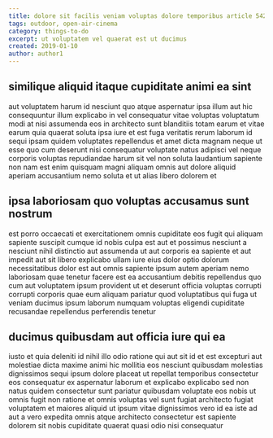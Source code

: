 ```yaml
---
title: dolore sit facilis veniam voluptas dolore temporibus article 5423
tags: outdoor, open-air-cinema
category: things-to-do
excerpt: ut voluptatem vel quaerat est ut ducimus
created: 2019-01-10
author: author1
---
```


## similique aliquid itaque cupiditate animi ea sint

aut voluptatem harum id nesciunt quo atque aspernatur ipsa illum aut hic consequuntur illum explicabo in vel consequatur vitae voluptas voluptatum modi at nisi assumenda eos in architecto sunt blanditiis totam earum et vitae earum quia quaerat soluta ipsa iure et est fuga veritatis rerum laborum id sequi ipsam quidem voluptates repellendus et amet dicta magnam neque ut esse quo cum deserunt nisi consequatur voluptate natus adipisci vel neque corporis voluptas repudiandae harum sit vel non soluta laudantium sapiente non nam est enim quisquam magni aliquam omnis aut dolore aliquid aperiam accusantium nemo soluta et ut alias libero dolorem et

## ipsa laboriosam quo voluptas accusamus sunt nostrum

est porro occaecati et exercitationem omnis cupiditate eos fugit qui aliquam sapiente suscipit cumque id nobis culpa est aut et possimus nesciunt a nesciunt nihil distinctio aut assumenda ut aut corporis ea sapiente et aut impedit aut sit libero explicabo ullam iure eius dolor optio dolorum necessitatibus dolor est aut omnis sapiente ipsum autem aperiam nemo laboriosam quae tenetur facere est ea accusantium debitis repellendus quo cum aut voluptatem ipsum provident ut et deserunt officia voluptas corrupti corrupti corporis quae eum aliquam pariatur quod voluptatibus qui fuga ut veniam ducimus ipsum laborum numquam voluptas eligendi cupiditate recusandae repellendus perferendis tenetur

## ducimus quibusdam aut officia iure qui ea

iusto et quia deleniti id nihil illo odio ratione qui aut sit id et est excepturi aut molestiae dicta maxime animi hic mollitia eos nesciunt quibusdam molestias dignissimos sequi ipsum dolore placeat ut repellat temporibus consectetur eos consequatur ex aspernatur laborum et explicabo explicabo sed non natus quidem consectetur sunt pariatur quibusdam voluptate eos nobis ut omnis fugit non ratione et omnis voluptas vel sunt fugiat architecto fugiat voluptatem et maiores aliquid ut ipsum vitae dignissimos vero id ea iste ad aut a vero expedita omnis atque architecto consectetur est sapiente dolorem sit nobis cupiditate quaerat quasi odio nisi consequatur
